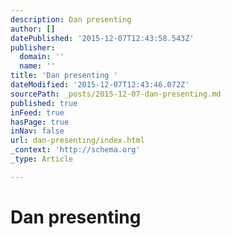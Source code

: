```yaml
---
description: Dan presenting
author: []
datePublished: '2015-12-07T12:43:58.543Z'
publisher:
  domain: ''
  name: ''
title: 'Dan presenting '
dateModified: '2015-12-07T12:43:46.072Z'
sourcePath: _posts/2015-12-07-dan-presenting.md
published: true
inFeed: true
hasPage: true
inNav: false
url: dan-presenting/index.html
_context: 'http://schema.org'
_type: Article

---
```

# Dan presenting